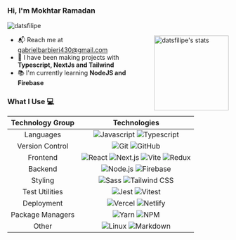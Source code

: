 ### Hi, I'm Mokhtar Ramadan

![datsfilipe](https://komarev.com/ghpvc/?username=Gabrieluser430&color=22272e)

<img align="right" height="170em" src="https://github-readme-stats.vercel.app/api?username=Gabrieluser430&show_icons=true&border_radius=5&theme=github_dark_dimmed" alt="datsfilipe's stats"/>

- :mailbox_with_mail: Reach me at <a href="mailto:contato@datsfilipe.dev" target="_blank">gabrielbarbieri430@gmail.com 
- :briefcase: I have been making projects with **Typescript, NextJs and Tailwind** 
- :books: I'm currently learning **NodeJS and Firebase**

### What I Use :computer:

| Technology Group | Technologies |
| :---: | :---: |
| Languages | ![Javascript](https://img.shields.io/badge/-Javascript-22272e?logo=javascript) ![Typescript](https://img.shields.io/badge/-Typescript-22272e?logo=typescript) 
| Version Control | ![Git](https://img.shields.io/badge/-Git-22272e?logo=git) ![GitHub](https://img.shields.io/badge/-GitHub-22272e?logo=github)  |
| Frontend | ![React](https://img.shields.io/badge/-React-22272e?logo=react) ![Next.js](https://img.shields.io/badge/-Next.js-22272e?logo=next.js) ![Vite](https://img.shields.io/badge/-Vite-22272e?logo=vite) ![Redux](https://img.shields.io/badge/-Redux-22272e?logo=redux&logoColor=ba8fff) |
| Backend | ![Node.js](https://img.shields.io/badge/-Node.js-22272e?logo=node.js)  ![Firebase](https://img.shields.io/badge/-Firebase-22272e?logo=firebase)  |
| Styling | ![Sass](https://img.shields.io/badge/-Sass-22272e?logo=sass)  ![Tailwind CSS](https://img.shields.io/badge/-Tailwind%20CSS-22272e?logo=tailwind-css) 
| Test Utilities | ![Jest](https://img.shields.io/badge/-Jest-22272e?logo=jest) ![Vitest](https://img.shields.io/badge/-Vitest-22272e?logo=vitest) |
| Deployment | ![Vercel](https://img.shields.io/badge/-Vercel-22272e?logo=vercel) ![Netlify](https://img.shields.io/badge/-Netlify-22272e?logo=netlify) |
| Package Managers |  ![Yarn](https://img.shields.io/badge/-Yarn-22272e?logo=yarn) ![NPM](https://img.shields.io/badge/-NPM-22272e?logo=npm) |
| Other | ![Linux](https://img.shields.io/badge/-Linux-22272e?logo=linux) ![Markdown](https://img.shields.io/badge/-Markdown-22272e?logo=markdown) 

